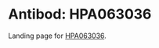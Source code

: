 # Antibod: HPA063036


    


Landing page for [HPA063036](http://www.proteinatlas.org/search/HPA063036).
